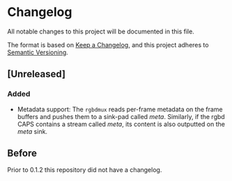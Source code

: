 # Changelog
All notable changes to this project will be documented in this file.

The format is based on [Keep a Changelog](https://keepachangelog.com/en/1.0.0/),
and this project adheres to [Semantic Versioning](https://semver.org/spec/v2.0.0.html).

## [Unreleased]
### Added
- Metadata support: The `rgbdmux` reads per-frame metadata on the frame buffers and pushes them to a sink-pad called *meta*. Similarly, if the rgbd CAPS contains a stream called *meta*, its content is also outputted on the *meta* sink.

## Before
Prior to 0.1.2 this repository did not have a changelog.

